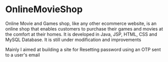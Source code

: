 # OnlineMovieShop
Online Movie and Games shop, like any other ecommerce website, is an online shop that enables customers to purchase their games and movies at the comfort at their homes. 
It is developed in Java, JSP, HTML, CSS and MySQL Database.
It is still under modification and improvements

Mainly I aimed at building a site for Resetting password using an OTP sent to a user's email

